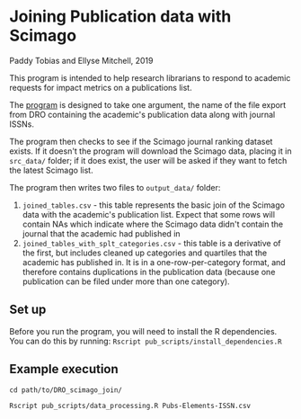# Joining Publication data with Scimago
Paddy Tobias and Ellyse Mitchell, 2019

This program is intended to help research librarians to respond to academic requests for impact metrics on a publications list. 

The [program](pubs_scripts/data_processing.R) is designed to take one argument, the name of the file export from DRO containing the academic's publication data along with journal ISSNs. 

The program then checks to see if the Scimago journal ranking dataset exists. If it doesn't the program will download the Scimago data, placing it in `src_data/` folder; if it does exist, the user will be asked if they want to fetch the latest Scimago list. 

The program then writes two files to `output_data/` folder:
1. `joined_tables.csv` - this table represents the basic join of the Scimago data with the academic's publication list. Expect that some rows will contain NAs which indicate where the Scimago data didn't contain the journal that the academic had published in
2. `joined_tables_with_splt_categories.csv` - this table is a derivative of the first, but includes cleaned up categories and quartiles that the academic has published in. It is in a one-row-per-category format, and therefore contains duplications in the publication data (because one publication can be filed under  more than one category).

## Set up
Before you run the program, you will need to install the R dependencies. You can do this by running:
`Rscript pub_scripts/install_dependencies.R`

## Example execution 
`cd path/to/DRO_scimago_join/`

`Rscript pub_scripts/data_processing.R Pubs-Elements-ISSN.csv`


